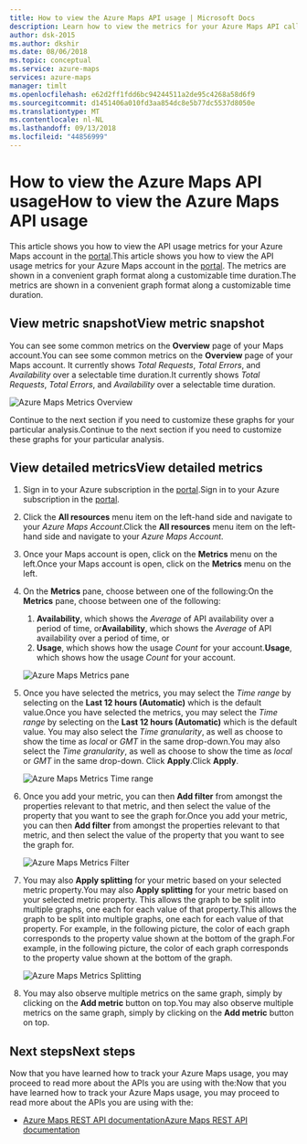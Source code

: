 ```yaml
---
title: How to view the Azure Maps API usage | Microsoft Docs
description: Learn how to view the metrics for your Azure Maps API calls in the portal.
author: dsk-2015
ms.author: dkshir
ms.date: 08/06/2018
ms.topic: conceptual
ms.service: azure-maps
services: azure-maps
manager: timlt
ms.openlocfilehash: e62d2ff1fdd6bc94244511a2de95c4268a58d6f9
ms.sourcegitcommit: d1451406a010fd3aa854dc8e5b77dc5537d8050e
ms.translationtype: MT
ms.contentlocale: nl-NL
ms.lasthandoff: 09/13/2018
ms.locfileid: "44856999"
---
```

# <a name="how-to-view-the-azure-maps-api-usage"></a><span data-ttu-id="e6391-103">How to view the Azure Maps API usage</span><span class="sxs-lookup"><span data-stu-id="e6391-103">How to view the Azure Maps API usage</span></span>
<span data-ttu-id="e6391-104">This article shows you how to view the API usage metrics for your Azure Maps account in the [portal](https://portal.azure.com).</span><span class="sxs-lookup"><span data-stu-id="e6391-104">This article shows you how to view the API usage metrics for your Azure Maps account in the [portal](https://portal.azure.com).</span></span> <span data-ttu-id="e6391-105">The metrics are shown in a convenient graph format along a customizable time duration.</span><span class="sxs-lookup"><span data-stu-id="e6391-105">The metrics are shown in a convenient graph format along a customizable time duration.</span></span> 

## <a name="view-metric-snapshot"></a><span data-ttu-id="e6391-106">View metric snapshot</span><span class="sxs-lookup"><span data-stu-id="e6391-106">View metric snapshot</span></span> 

<span data-ttu-id="e6391-107">You can see some common metrics on the **Overview** page of your Maps account.</span><span class="sxs-lookup"><span data-stu-id="e6391-107">You can see some common metrics on the **Overview** page of your Maps account.</span></span> <span data-ttu-id="e6391-108">It currently shows *Total Requests*, *Total Errors*, and *Availability* over a selectable time duration.</span><span class="sxs-lookup"><span data-stu-id="e6391-108">It currently shows *Total Requests*, *Total Errors*, and *Availability* over a selectable time duration.</span></span> 

![Azure Maps Metrics Overview](media/how-to-view-api-usage/portal-overview.png)

<span data-ttu-id="e6391-110">Continue to the next section if you need to customize these graphs for your particular analysis.</span><span class="sxs-lookup"><span data-stu-id="e6391-110">Continue to the next section if you need to customize these graphs for your particular analysis.</span></span>


## <a name="view-detailed-metrics"></a><span data-ttu-id="e6391-111">View detailed metrics</span><span class="sxs-lookup"><span data-stu-id="e6391-111">View detailed metrics</span></span>

1. <span data-ttu-id="e6391-112">Sign in to your Azure subscription in the [portal](https://portal.azure.com).</span><span class="sxs-lookup"><span data-stu-id="e6391-112">Sign in to your Azure subscription in the [portal](https://portal.azure.com).</span></span> 

2. <span data-ttu-id="e6391-113">Click the **All resources** menu item on the left-hand side and navigate to your *Azure Maps Account*.</span><span class="sxs-lookup"><span data-stu-id="e6391-113">Click the **All resources** menu item on the left-hand side and navigate to your *Azure Maps Account*.</span></span>

3. <span data-ttu-id="e6391-114">Once your Maps account is open, click on the **Metrics** menu on the left.</span><span class="sxs-lookup"><span data-stu-id="e6391-114">Once your Maps account is open, click on the **Metrics** menu on the left.</span></span>

4. <span data-ttu-id="e6391-115">On the **Metrics** pane, choose between one of the following:</span><span class="sxs-lookup"><span data-stu-id="e6391-115">On the **Metrics** pane, choose between one of the following:</span></span>

    1. <span data-ttu-id="e6391-116">**Availability**, which shows the *Average* of API availability over a period of time, or</span><span class="sxs-lookup"><span data-stu-id="e6391-116">**Availability**, which shows the *Average* of API availability over a period of time, or</span></span> 
    2. <span data-ttu-id="e6391-117">**Usage**, which shows how the usage *Count* for your account.</span><span class="sxs-lookup"><span data-stu-id="e6391-117">**Usage**, which shows how the usage *Count* for your account.</span></span> 

    ![Azure Maps Metrics pane](media/how-to-view-api-usage/portal-metrics.png)

5. <span data-ttu-id="e6391-119">Once you have selected the metrics, you may select the *Time range* by selecting on the **Last 12 hours (Automatic)** which is the default value.</span><span class="sxs-lookup"><span data-stu-id="e6391-119">Once you have selected the metrics, you may select the *Time range* by selecting on the **Last 12 hours (Automatic)** which is the default value.</span></span> <span data-ttu-id="e6391-120">You may also select the *Time granularity*, as well as choose to show the time as *local* or *GMT* in the same drop-down.</span><span class="sxs-lookup"><span data-stu-id="e6391-120">You may also select the *Time granularity*, as well as choose to show the time as *local* or *GMT* in the same drop-down.</span></span> <span data-ttu-id="e6391-121">Click **Apply**.</span><span class="sxs-lookup"><span data-stu-id="e6391-121">Click **Apply**.</span></span>

    ![Azure Maps Metrics Time range](media/how-to-view-api-usage/time-range.png)
 
6. <span data-ttu-id="e6391-123">Once you add your metric, you can then **Add filter** from amongst the properties relevant to that metric, and then select the value of the property that you want to see the graph for.</span><span class="sxs-lookup"><span data-stu-id="e6391-123">Once you add your metric, you can then **Add filter** from amongst the properties relevant to that metric, and then select the value of the property that you want to see the graph for.</span></span> 

    ![Azure Maps Metrics Filter](media/how-to-view-api-usage/filter.png)

7. <span data-ttu-id="e6391-125">You may also **Apply splitting** for your metric based on your selected metric property.</span><span class="sxs-lookup"><span data-stu-id="e6391-125">You may also **Apply splitting** for your metric based on your selected metric property.</span></span> <span data-ttu-id="e6391-126">This allows the graph to be split into multiple graphs, one each for each value of that property.</span><span class="sxs-lookup"><span data-stu-id="e6391-126">This allows the graph to be split into multiple graphs, one each for each value of that property.</span></span> <span data-ttu-id="e6391-127">For example, in the following picture, the color of each graph corresponds to the property value shown at the bottom of the graph.</span><span class="sxs-lookup"><span data-stu-id="e6391-127">For example, in the following picture, the color of each graph corresponds to the property value shown at the bottom of the graph.</span></span>

    ![Azure Maps Metrics Splitting](media/how-to-view-api-usage/splitting.png)
 
8. <span data-ttu-id="e6391-129">You may also observe multiple metrics on the same graph, simply by clicking on the **Add metric** button on top.</span><span class="sxs-lookup"><span data-stu-id="e6391-129">You may also observe multiple metrics on the same graph, simply by clicking on the **Add metric** button on top.</span></span>


## <a name="next-steps"></a><span data-ttu-id="e6391-130">Next steps</span><span class="sxs-lookup"><span data-stu-id="e6391-130">Next steps</span></span>

<span data-ttu-id="e6391-131">Now that you have learned how to track your Azure Maps usage, you may proceed to read more about the APIs you are using with the:</span><span class="sxs-lookup"><span data-stu-id="e6391-131">Now that you have learned how to track your Azure Maps usage, you may proceed to read more about the APIs you are using with the:</span></span>

* [<span data-ttu-id="e6391-132">Azure Maps REST API documentation</span><span class="sxs-lookup"><span data-stu-id="e6391-132">Azure Maps REST API documentation</span></span>](https://docs.microsoft.com/rest/api/maps)
